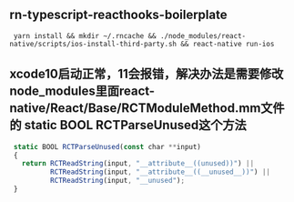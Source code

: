 ## rn-typescript-reacthooks-boilerplate

```
 yarn install && mkdir ~/.rncache && ./node_modules/react-native/scripts/ios-install-third-party.sh && react-native run-ios 
```

## xcode10启动正常，11会报错，解决办法是需要修改node_modules里面react-native/React/Base/RCTModuleMethod.mm文件的 static BOOL RCTParseUnused这个方法

```js
 static BOOL RCTParseUnused(const char **input)
 {
   return RCTReadString(input, "__attribute__((unused))") ||
          RCTReadString(input, "__attribute__((__unused__))") ||
          RCTReadString(input, "__unused");
 }
```
